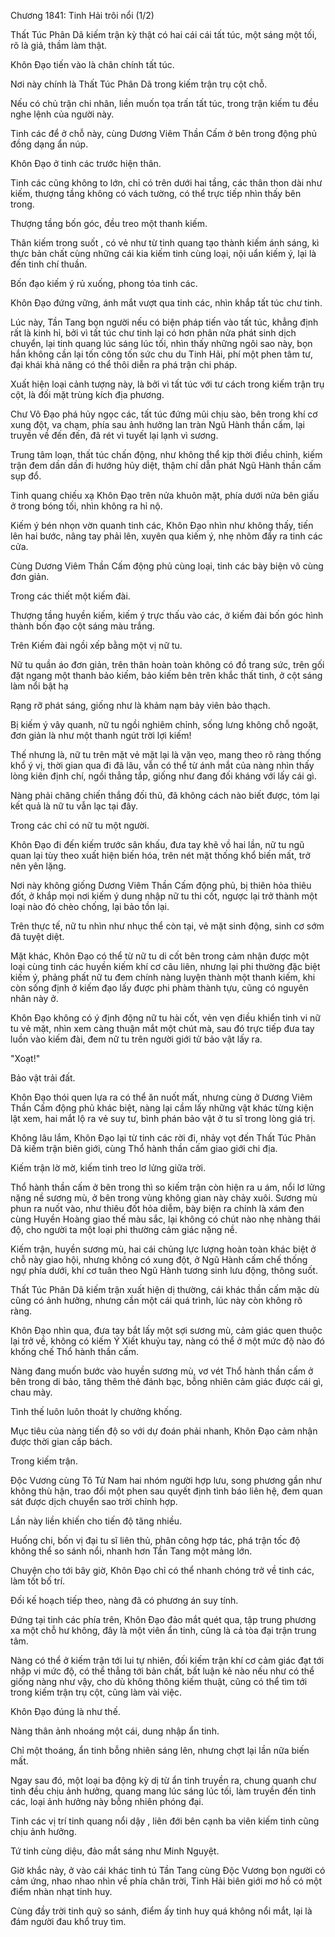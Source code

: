 




Chương 1841: Tinh Hải trôi nổi (1/2)


Thất Túc Phân Dã kiếm trận kỳ thật có hai cái cái tất túc, một sáng một tối, rõ là giả, thầm làm thật.

Khôn Đạo tiến vào là chân chính tất túc.

Nơi này chính là Thất Túc Phân Dã trong kiếm trận trụ cột chỗ.

Nếu có chủ trận chi nhân, liền muốn tọa trấn tất túc, trong trận kiếm tu đều nghe lệnh của người này.

Tinh các để ở chỗ này, cùng Dương Viêm Thần Cấm ở bên trong động phủ đồng dạng ẩn núp.

Khôn Đạo ở tinh các trước hiện thân.

Tinh các cũng không to lớn, chỉ có trên dưới hai tầng, các thân thon dài như kiếm, thượng tầng không có vách tường, có thể trực tiếp nhìn thấy bên trong.

Thượng tầng bốn góc, đều treo một thanh kiếm.

Thân kiếm trong suốt , có vẻ như từ tinh quang tạo thành kiếm ánh sáng, kì thực bản chất cùng những cái kia kiếm tinh cùng loại, nội uẩn kiếm ý, lại là đến tinh chí thuần.

Bốn đạo kiếm ý rủ xuống, phong tỏa tinh các.

Khôn Đạo đứng vững, ánh mắt vượt qua tinh các, nhìn khắp tất túc chư tinh.

Lúc này, Tần Tang bọn người nếu có biện pháp tiến vào tất túc, khẳng định rất là kinh hỉ, bởi vì tất túc chư tinh lại có hơn phân nửa phát sinh dịch chuyển, lại tinh quang lúc sáng lúc tối, nhìn thấy những ngôi sao này, bọn hắn không cần lại tốn công tốn sức chu du Tinh Hải, phí một phen tâm tư, đại khái khả năng có thể thôi diễn ra phá trận chi pháp.

Xuất hiện loại cảnh tượng này, là bởi vì tất túc với tư cách trong kiếm trận trụ cột, là đối mặt trùng kích địa phương.

Chư Vô Đạo phá hủy ngọc các, tất túc đứng mũi chịu sào, bên trong khí cơ xung đột, va chạm, phía sau ảnh hưởng lan tràn Ngũ Hành thần cấm, lại truyền về đến đến, đã rét vì tuyết lại lạnh vì sương.

Trung tâm loạn, thất túc chấn động, như không thể kịp thời điều chỉnh, kiếm trận đem dần dần đi hướng hủy diệt, thậm chí dẫn phát Ngũ Hành thần cấm sụp đổ.

Tinh quang chiếu xạ Khôn Đạo trên nửa khuôn mặt, phía dưới nửa bên giấu ở trong bóng tối, nhìn không ra hỉ nộ.

Kiếm ý bén nhọn vờn quanh tinh các, Khôn Đạo nhìn như không thấy, tiến lên hai bước, nâng tay phải lên, xuyên qua kiếm ý, nhẹ nhõm đẩy ra tinh các cửa.

Cùng Dương Viêm Thần Cấm động phủ cùng loại, tinh các bày biện vô cùng đơn giản.

Trong các thiết một kiếm đài.

Thượng tầng huyền kiếm, kiếm ý trực thấu vào các, ở kiếm đài bốn góc hình thành bốn đạo cột sáng màu trắng.

Trên Kiếm đài ngồi xếp bằng một vị nữ tu.

Nữ tu quần áo đơn giản, trên thân hoàn toàn không có đồ trang sức, trên gối đặt ngang một thanh bảo kiếm, bảo kiếm bên trên khắc thất tinh, ở cột sáng làm nổi bật hạ

Rạng rỡ phát sáng, giống như là khảm nạm bảy viên bảo thạch.

Bị kiếm ý vây quanh, nữ tu ngồi nghiêm chỉnh, sống lưng không chỗ ngoặt, đơn giản là như một thanh ngút trời lợi kiếm!

Thế nhưng là, nữ tu trên mặt vẻ mặt lại là vặn vẹo, mang theo rõ ràng thống khổ ý vị, thời gian qua đi đã lâu, vẫn có thể từ ánh mắt của nàng nhìn thấy lòng kiên định chí, ngồi thẳng tắp, giống như đang đối kháng với lấy cái gì.

Nàng phải chăng chiến thắng đối thủ, đã không cách nào biết được, tóm lại kết quả là nữ tu vẫn lạc tại đây.

Trong các chỉ có nữ tu một người.

Khôn Đạo đi đến kiếm trước sân khấu, đưa tay khẽ vồ hai lần, nữ tu ngũ quan lại tùy theo xuất hiện biến hóa, trên nét mặt thống khổ biến mất, trở nên yên lặng.

Nơi này không giống Dương Viêm Thần Cấm động phủ, bị thiên hỏa thiêu đốt, ở khắp mọi nơi kiếm ý dung nhập nữ tu thi cốt, ngược lại trở thành một loại nào đó chèo chống, lại bảo tồn lại.

Trên thực tế, nữ tu nhìn như nhục thể còn tại, vẻ mặt sinh động, sinh cơ sớm đã tuyệt diệt.

Mặt khác, Khôn Đạo có thể từ nữ tu di cốt bên trong cảm nhận được một loại cùng tinh các huyền kiếm khí cơ câu liên, nhưng lại phi thường đặc biệt kiếm ý, phảng phất nữ tu đem chính nàng luyện thành một thanh kiếm, khi còn sống định ở kiếm đạo lấy được phi phàm thành tựu, cũng có nguyên nhân này ở.

Khôn Đạo không có ý định động nữ tu hài cốt, vẻn vẹn điều khiển tinh vi nữ tu vẻ mặt, nhìn xem càng thuận mắt một chút mà, sau đó trực tiếp đưa tay luồn vào kiếm đài, đem nữ tu trên người giới tử bảo vật lấy ra.

"Xoạt!"

Bảo vật trải đất.

Khôn Đạo thói quen lựa ra có thể ăn nuốt mất, nhưng cùng ở Dương Viêm Thần Cấm động phủ khác biệt, nàng lại cầm lấy những vật khác từng kiện lật xem, hai mắt lộ ra vẻ suy tư, bình phán bảo vật ở tu sĩ trong lòng giá trị.

Không lâu lắm, Khôn Đạo lại từ tinh các rời đi, nhảy vọt đến Thất Túc Phân Dã kiếm trận biên giới, cùng Thổ hành thần cấm giao giới chi địa.

Kiếm trận lờ mờ, kiếm tinh treo lơ lửng giữa trời.

Thổ hành thần cấm ở bên trong thì so kiếm trận còn hiện ra u ám, nổi lơ lửng nặng nề sương mù, ở bên trong vùng không gian này chảy xuôi. Sương mù phun ra nuốt vào, như thiêu đốt hỏa diễm, bày biện ra chính là xám đen cùng Huyền Hoàng giao thế màu sắc, lại không có chút nào nhẹ nhàng thái độ, cho người ta một loại phi thường cảm giác nặng nề.

Kiếm trận, huyền sương mù, hai cái chủng lực lượng hoàn toàn khác biệt ở chỗ này giao hội, nhưng không có xung đột, ở Ngũ Hành cấm chế thống ngự phía dưới, khí cơ tuân theo Ngũ Hành tương sinh lưu động, thông suốt.

Thất Túc Phân Dã kiếm trận xuất hiện dị thường, cái khác thần cấm mặc dù cũng có ảnh hưởng, nhưng cần một cái quá trình, lúc này còn không rõ ràng.

Khôn Đạo nhìn qua, đưa tay bắt lấy một sợi sương mù, cảm giác quen thuộc lại trở về, không có kiếm Ý Xiết khuỷu tay, nàng có thể ở một mức độ nào đó khống chế Thổ hành thần cấm.

Nàng đang muốn bước vào huyền sương mù, vơ vét Thổ hành thần cấm ở bên trong di bảo, tăng thêm thẻ đánh bạc, bỗng nhiên cảm giác được cái gì, chau mày.

Tình thế luôn luôn thoát ly chưởng khống.

Mục tiêu của nàng tiến độ so với dự đoán phải nhanh, Khôn Đạo cảm nhận được thời gian cấp bách.

Trong kiếm trận.

Độc Vương cùng Tô Tử Nam hai nhóm người hợp lưu, song phương gần như không thù hận, trao đổi một phen sau quyết định tình báo liên hệ, đem quan sát được dịch chuyển sao trời chỉnh hợp.

Lần này liền khiến cho tiến độ tăng nhiều.

Huống chi, bốn vị đại tu sĩ liên thủ, phân công hợp tác, phá trận tốc độ không thể so sánh nổi, nhanh hơn Tần Tang một mảng lớn.

Chuyện cho tới bây giờ, Khôn Đạo chỉ có thể nhanh chóng trở về tinh các, làm tốt bố trí.

Đối kế hoạch tiếp theo, nàng đã có phương án suy tính.

Đứng tại tinh các phía trên, Khôn Đạo đảo mắt quét qua, tập trung phương xa một chỗ hư không, đây là một viên ẩn tinh, cũng là cả tòa đại trận trung tâm.

Nàng có thể ở kiếm trận tới lui tự nhiên, đối kiếm trận khí cơ cảm giác đạt tới nhập vi mức độ, có thể thẳng tới bản chất, bất luận kẻ nào nếu như có thể giống nàng như vậy, cho dù không thông kiếm thuật, cũng có thể tìm tới trong kiếm trận trụ cột, cũng làm vài việc.

Khôn Đạo đúng là như thế.

Nàng thân ảnh nhoáng một cái, dung nhập ẩn tinh.

Chỉ một thoáng, ẩn tinh bỗng nhiên sáng lên, nhưng chợt lại lần nữa biến mất.

Ngay sau đó, một loại ba động kỳ dị từ ẩn tinh truyền ra, chung quanh chư tinh đều chịu ảnh hưởng, quang mang lúc sáng lúc tối, làm truyền đến tinh các, loại ảnh hưởng này bỗng nhiên phóng đại.

Tinh các vị trí tinh quang nổi dậy , liên đới bên cạnh ba viên kiếm tinh cũng chịu ảnh hưởng.

Tứ tinh cùng diệu, đảo mắt sáng như Minh Nguyệt.

Giờ khắc này, ở vào cái khác tinh tú Tần Tang cùng Độc Vương bọn người có cảm ứng, nhao nhao nhìn về phía chân trời, Tinh Hải biên giới mơ hồ có một điểm nhàn nhạt tinh huy.

Cùng đầy trời tinh quỹ so sánh, điểm ấy tinh huy quá không nổi mắt, lại là đám người đau khổ truy tìm.





